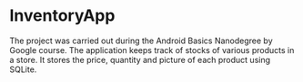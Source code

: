 # InventoryApp

The project was carried out during the Android Basics Nanodegree by Google course.
The application keeps track of stocks of various products in a store. It stores the price, quantity and picture of each product using SQLite.
